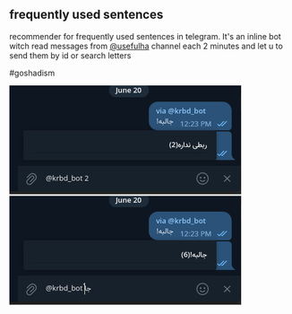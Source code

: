 ## frequently used sentences

recommender for frequently used sentences in telegram.
It's an inline bot witch read messages from [@usefulha](https://t.me/usefulha) channel
each 2 minutes and let u to send them by id or search letters

#goshadism

![Screenshot-1](./assets/Screenshot-1.png "by id")
![Screenshot-2](./assets/Screenshot-2.png "by text")
